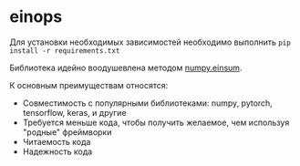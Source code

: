 # einops

Для установки необходимых зависимостей необходимо выполнить `pip install -r requirements.txt`

Библиотека идейно воодушевлена методом [numpy.einsum](https://numpy.org/doc/stable/reference/generated/numpy.einsum.html).

К основным преимуществам относятся:
- Совместимость с популярными библиотеками: numpy, pytorch, tensorflow, keras, и другие
- Требуется меньше кода, чтобы получить желаемое, чем используя "родные" фреймворки
- Читаемость кода
- Надежность кода